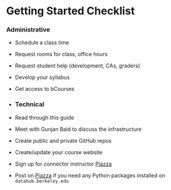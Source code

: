 # Getting Started Checklist

### Administrative

* Schedule a class time
* Request rooms for class, office hours
* Request student help \(development, CAs, graders\)
* Develop your syllabus
* Get access to bCourses
* ### Technical
* Read through this guide

* Meet with Gunjan Baid to discuss the infrastructure

* Create public and private GitHub repos
* Create/update your course website

* Sign up for connector instructor [Piazza](https://piazza.com/berkeley/other/cs97)

* Post on [Piazza](https://piazza.com/berkeley/other/cs97) if you need any Python packages installed on `datahub.berkeley.edu`



